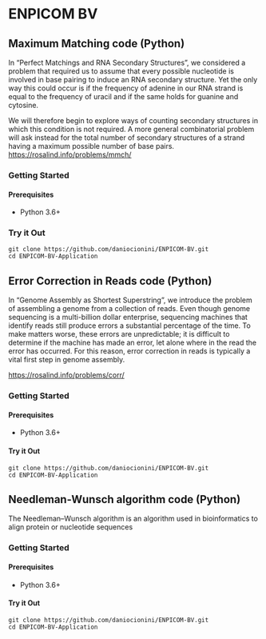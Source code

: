 # ENPICOM BV
## Maximum Matching code (Python)
In “Perfect Matchings and RNA Secondary Structures”, we considered a problem that required us to assume that every possible nucleotide is involved in base pairing to induce an RNA secondary structure. Yet the only way this could occur is if the frequency of adenine in our RNA strand is equal to the frequency of uracil and if the same holds for guanine and cytosine.

We will therefore begin to explore ways of counting secondary structures in which this condition is not required. A more general combinatorial problem will ask instead for the total number of secondary structures of a strand having a maximum possible number of base pairs.
https://rosalind.info/problems/mmch/
### Getting Started
#### Prerequisites
* Python 3.6+

### Try it Out
```
git clone https://github.com/daniocionini/ENPICOM-BV.git
cd ENPICOM-BV-Application
```
## Error Correction in Reads code (Python)
In “Genome Assembly as Shortest Superstring”, we introduce the problem of assembling a genome from a collection of reads. Even though genome sequencing is a multi-billion dollar enterprise, sequencing machines that identify reads still produce errors a substantial percentage of the time. To make matters worse, these errors are unpredictable; it is difficult to determine if the machine has made an error, let alone where in the read the error has occurred. For this reason, error correction in reads is typically a vital first step in genome assembly.

https://rosalind.info/problems/corr/
### Getting Started
#### Prerequisites
* Python 3.6+

#### Try it Out
```
git clone https://github.com/daniocionini/ENPICOM-BV.git
cd ENPICOM-BV-Application
```
## Needleman-Wunsch algorithm code (Python)
The Needleman–Wunsch algorithm is an algorithm used in bioinformatics to align protein or nucleotide sequences

### Getting Started
#### Prerequisites
* Python 3.6+

#### Try it Out
```
git clone https://github.com/daniocionini/ENPICOM-BV.git
cd ENPICOM-BV-Application
```
